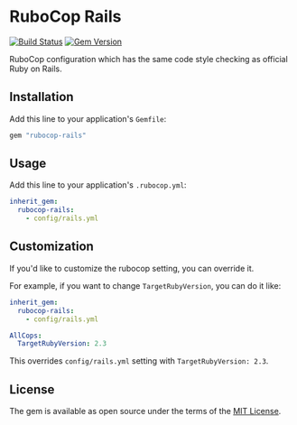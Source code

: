 # RuboCop Rails

[![Build Status](https://travis-ci.org/toshimaru/rubocop-rails.svg?branch=master)](https://travis-ci.org/toshimaru/rubocop-rails)
[![Gem Version](https://badge.fury.io/rb/rubocop-rails.svg)](https://badge.fury.io/rb/rubocop-rails)

RuboCop configuration which has the same code style checking as official Ruby on Rails.

## Installation

Add this line to your application's `Gemfile`:

```ruby
gem "rubocop-rails"
```

## Usage

Add this line to your application's `.rubocop.yml`:

```yml
inherit_gem:
  rubocop-rails:
    - config/rails.yml
```

## Customization

If you'd like to customize the rubocop setting, you can override it.

For example, if you want to change `TargetRubyVersion`, you can do it like:

```yml
inherit_gem:
  rubocop-rails:
    - config/rails.yml

AllCops:
  TargetRubyVersion: 2.3
```

This overrides `config/rails.yml` setting with `TargetRubyVersion: 2.3`.

## License

The gem is available as open source under the terms of the [MIT License](http://opensource.org/licenses/MIT).
